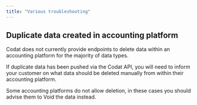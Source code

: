 ```yaml
---
title: "Various troubleshooting"
---
```



## Duplicate data created in accounting platform

Codat does not currently provide endpoints to delete data within an accounting platform for the majority of data types.

If duplicate data has been pushed via the Codat API, you will need to inform your customer on what data should be deleted manually from within their accounting platform.

Some accounting platforms do not allow deletion, in these cases you should advise them to Void the data instead.